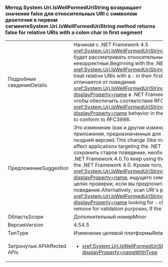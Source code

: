 ### <a name="systemuriiswellformeduristring-method-returns-false-for-relative-uris-with-a-colon-char-in-first-segment"></a><span data-ttu-id="c6cc8-101">Метод System.Uri.IsWellFormedUriString возвращает значение false для относительных URI с символом двоеточия в первом сегменте</span><span class="sxs-lookup"><span data-stu-id="c6cc8-101">System.Uri.IsWellFormedUriString method returns false for relative URIs with a colon char in first segment</span></span>

|   |   |
|---|---|
|<span data-ttu-id="c6cc8-102">Подробные сведения</span><span class="sxs-lookup"><span data-stu-id="c6cc8-102">Details</span></span>|<span data-ttu-id="c6cc8-103">Начиная с .NET Framework 4.5 <xref:System.Uri.IsWellFormedUriString(System.String,System.UriKind)> будет рассматривать относительные URI с <code>:</code> в первом сегменте как некорректные.</span><span class="sxs-lookup"><span data-stu-id="c6cc8-103">Beginning with the .NET Framework 4.5, <xref:System.Uri.IsWellFormedUriString(System.String,System.UriKind)> will treat relative URIs with a <code>:</code> in their first segment as not well formed.</span></span> <span data-ttu-id="c6cc8-104">Это отличается от поведения <xref:System.Uri.IsWellFormedUriString(System.String,System.UriKind)?displayProperty=name> в .NET Framework 4.0. Изменение было внесено, чтобы обеспечить соответствие RFC3986.</span><span class="sxs-lookup"><span data-stu-id="c6cc8-104">This is a change from <xref:System.Uri.IsWellFormedUriString(System.String,System.UriKind)?displayProperty=name> behavior in the .NET Framework 4.0 that was made to conform to RFC3986.</span></span>|
|<span data-ttu-id="c6cc8-105">Предложение</span><span class="sxs-lookup"><span data-stu-id="c6cc8-105">Suggestion</span></span>|<span data-ttu-id="c6cc8-106">Это изменение (как и другие изменения URI) повлияет только на приложения, предназначенные для .NET Framework 4.5 (или более поздней версии).</span><span class="sxs-lookup"><span data-stu-id="c6cc8-106">This change (like many other URI changes) will only affect applications targeting the .NET Framework 4.5 (or later).</span></span> <span data-ttu-id="c6cc8-107">Чтобы сохранить старое поведение, необходимо нацелить приложение на .NET Framework 4.0.</span><span class="sxs-lookup"><span data-stu-id="c6cc8-107">To keep using the old behavior, target the app against the .NET Framework 4.0.</span></span> <span data-ttu-id="c6cc8-108">Кроме того, проверьте URI до вызова метода <xref:System.Uri.IsWellFormedUriString(System.String,System.UriKind)?displayProperty=name>, ищущего символы <code>:</code>, которые можно удалить в целях проверки, если вы предпочитаете старое поведение.</span><span class="sxs-lookup"><span data-stu-id="c6cc8-108">Alternatively, scan URI's prior to calling <xref:System.Uri.IsWellFormedUriString(System.String,System.UriKind)?displayProperty=name> looking for <code>:</code> characters that you may want to remove for validation purposes, if the old behavior is desirable.</span></span>|
|<span data-ttu-id="c6cc8-109">Область</span><span class="sxs-lookup"><span data-stu-id="c6cc8-109">Scope</span></span>|<span data-ttu-id="c6cc8-110">Дополнительный номер</span><span class="sxs-lookup"><span data-stu-id="c6cc8-110">Minor</span></span>|
|<span data-ttu-id="c6cc8-111">Версия</span><span class="sxs-lookup"><span data-stu-id="c6cc8-111">Version</span></span>|<span data-ttu-id="c6cc8-112">4.5</span><span class="sxs-lookup"><span data-stu-id="c6cc8-112">4.5</span></span>|
|<span data-ttu-id="c6cc8-113">Тип</span><span class="sxs-lookup"><span data-stu-id="c6cc8-113">Type</span></span>|<span data-ttu-id="c6cc8-114">Изменение целевой платформы</span><span class="sxs-lookup"><span data-stu-id="c6cc8-114">Retargeting</span></span>|
|<span data-ttu-id="c6cc8-115">Затронутые API</span><span class="sxs-lookup"><span data-stu-id="c6cc8-115">Affected APIs</span></span>|<ul><li><xref:System.Uri.IsWellFormedUriString(System.String,System.UriKind)?displayProperty=nameWithType></li></ul>|

